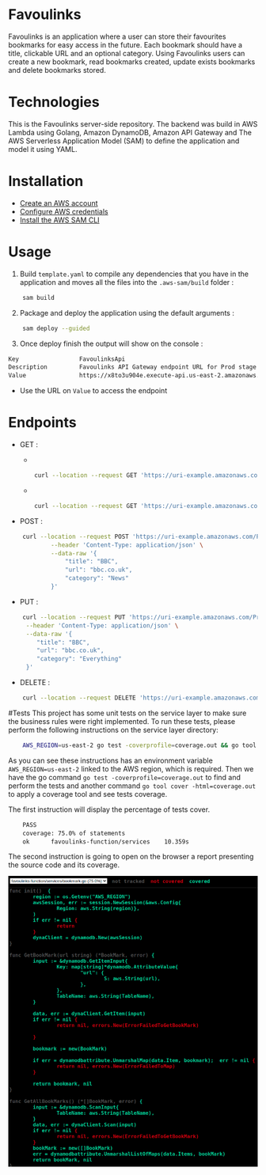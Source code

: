 # Favoulinks
Favoulinks is an application where a user can store their favourites bookmarks for easy access in the future. Each bookmark should have a title, clickable URL and an optional category. Using Favoulinks users can create a new bookmark, read bookmarks created, update exists bookmarks and delete bookmarks stored.

# Technologies
This is the Favoulinks server-side repository. The backend was build in AWS Lambda using Golang, Amazon DynamoDB, Amazon API Gateway and The AWS Serverless Application Model (SAM) to define the application and model it using YAML.

# Installation
   * [Create an AWS account](https://aws.amazon.com/)
   * [Configure AWS credentials](https://docs.aws.amazon.com/cli/latest/userguide/cli-configure-quickstart.html)
   * [Install the AWS SAM CLI](https://docs.aws.amazon.com/serverless-application-model/latest/developerguide/serverless-sam-cli-install.html)

# Usage
1. Build `template.yaml` to compile any dependencies that you have in the application and moves all the files into the `.aws-sam/build` folder :
```bash
    sam build
```
2. Package and deploy the application using the default arguments :
```bash 
    sam deploy --guided
```
3. Once deploy finish the output will show on the console :
```bash 
Key                 FavoulinksApi
Description         Favoulinks API Gateway endpoint URL for Prod stage
Value               https://x8to3u904e.execute-api.us-east-2.amazonaws.com/Prod/favoulinks/
```
   * Use the URL on `Value` to access the endpoint
# Endpoints
* GET :

    * 
    ```bash 
        curl --location --request GET 'https://uri-example.amazonaws.com/Prod/favoulinks/'
     ```
    * 
    ```bash 
        curl --location --request GET 'https://uri-example.amazonaws.com/Prod/favoulinks/?url=bbc.co.uk'
     ```
* POST :
```bash 
    curl --location --request POST 'https://uri-example.amazonaws.com/Prod/favoulinks/' \
            --header 'Content-Type: application/json' \
            --data-raw '{
                "title": "BBC",
                "url": "bbc.co.uk",
                "category": "News"
            }'
```
* PUT : 
```bash 
    curl --location --request PUT 'https://uri-example.amazonaws.com/Prod/favoulinks/' \
     --header 'Content-Type: application/json' \
     --data-raw '{
        "title": "BBC",
        "url": "bbc.co.uk",
        "category": "Everything"
     }'
```
* DELETE :
```bash 
    curl --location --request DELETE 'https://uri-example.amazonaws.com/Prod/favoulinks/?url=bbc.co.uk'
```

#Tests
This project has some unit tests on the service layer to make sure the business rules were right implemented. To run these tests, please perform the following instructions on the service layer directory:
```bash
    AWS_REGION=us-east-2 go test -coverprofile=coverage.out && go tool cover -html=coverage.out
```
As you can see these instructions has an environment variable `AWS_REGION=us-east-2` linked to the AWS region, which is required. Then we have the go command `go test -coverprofile=coverage.out` to find and perform the tests and another command `go tool cover -html=coverage.out` to apply a coverage tool and see tests coverage.

The first instruction will display the percentage of tests cover.
```bash
    PASS
    coverage: 75.0% of statements
    ok  	favoulinks-function/services	10.359s
```

The second instruction is going to open on the browser a report presenting the source code and its coverage.

![favoulinks_test_example.png](favoulinks_test_example.png)


